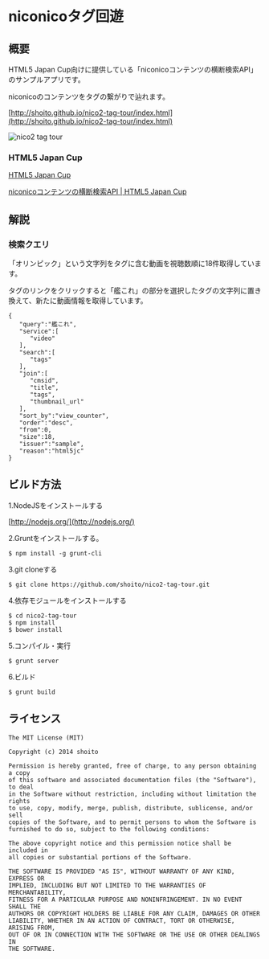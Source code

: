 niconicoタグ回遊
==================

## 概要
HTML5 Japan Cup向けに提供している「niconicoコンテンツの横断検索API」のサンプルアプリです。

niconicoのコンテンツをタグの繋がりで辿れます。

[http://shoito.github.io/nico2-tag-tour/index.html](http://shoito.github.io/nico2-tag-tour/index.html)

![nico2 tag tour](https://raw.github.com/shoito/nico2-tag-tour/master/docs/images/screenshot.png)


### HTML5 Japan Cup
[HTML5 Japan Cup](https://5jcup.org)

[niconicoコンテンツの横断検索API | HTML5 Japan Cup](https://5jcup.org/awards/dwango)

## 解説
### 検索クエリ
「オリンピック」という文字列をタグに含む動画を視聴数順に18件取得しています。

タグのリンクをクリックすると「艦これ」の部分を選択したタグの文字列に置き換えて、新たに動画情報を取得しています。

```
{
   "query":"艦これ",
   "service":[
      "video"
   ],
   "search":[
      "tags"
   ],
   "join":[
      "cmsid",
      "title",
      "tags",
      "thumbnail_url"
   ],
   "sort_by":"view_counter",
   "order":"desc",
   "from":0,
   "size":18,
   "issuer":"sample",
   "reason":"html5jc"
}
```

## ビルド方法
1.NodeJSをインストールする

[http://nodejs.org/](http://nodejs.org/)

2.Gruntをインストールする。

```
$ npm install -g grunt-cli
```

3.git cloneする

```
$ git clone https://github.com/shoito/nico2-tag-tour.git
```

4.依存モジュールをインストールする

```
$ cd nico2-tag-tour
$ npm install
$ bower install
```

5.コンパイル・実行

```
$ grunt server
```

6.ビルド

```
$ grunt build
```

## ライセンス
```
The MIT License (MIT)

Copyright (c) 2014 shoito

Permission is hereby granted, free of charge, to any person obtaining a copy
of this software and associated documentation files (the "Software"), to deal
in the Software without restriction, including without limitation the rights
to use, copy, modify, merge, publish, distribute, sublicense, and/or sell
copies of the Software, and to permit persons to whom the Software is
furnished to do so, subject to the following conditions:

The above copyright notice and this permission notice shall be included in
all copies or substantial portions of the Software.

THE SOFTWARE IS PROVIDED "AS IS", WITHOUT WARRANTY OF ANY KIND, EXPRESS OR
IMPLIED, INCLUDING BUT NOT LIMITED TO THE WARRANTIES OF MERCHANTABILITY,
FITNESS FOR A PARTICULAR PURPOSE AND NONINFRINGEMENT. IN NO EVENT SHALL THE
AUTHORS OR COPYRIGHT HOLDERS BE LIABLE FOR ANY CLAIM, DAMAGES OR OTHER
LIABILITY, WHETHER IN AN ACTION OF CONTRACT, TORT OR OTHERWISE, ARISING FROM,
OUT OF OR IN CONNECTION WITH THE SOFTWARE OR THE USE OR OTHER DEALINGS IN
THE SOFTWARE.
```
